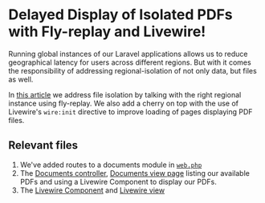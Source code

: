 # Delayed Display of Isolated PDFs with Fly-replay and Livewire!

Running global instances of our Laravel applications allows us to reduce geographical latency for users across different regions. But with it comes the responsibility of addressing regional-isolation of not only data, but files as well.

In [this article](/laravel-bytes/displaying-fly-replay-livewire/) we address file isolation by talking with the right regional instance using fly-replay. We also add a cherry on top with the use of Livewire's `wire:init` directive to improve loading of pages displaying PDF files.

## Relevant files
1. We've added routes to a documents module in [`web.php`](https://github.com/KTanAug21/fly.io-livewire-snippets/blob/master/routes/web.php)
2. The [Documents controller](https://github.com/KTanAug21/fly.io-livewire-snippets/blob/master/app/Http/Controllers/DocumentController.php), [Documents view page](https://github.com/KTanAug21/fly.io-livewire-snippets/blob/master/app/resources/views/documents/index.blade.php) listing our available PDFs and using a Livewire Component to display our PDFs. 
3. The [Livewire Component](https://github.com/KTanAug21/fly.io-livewire-snippets/blob/master/app/Http/Livewire/ShowPdf.php) and [Livewire view](https://github.com/KTanAug21/fly.io-livewire-snippets/blob/master/resources/views/livewire/show-pdf.blade.php)

